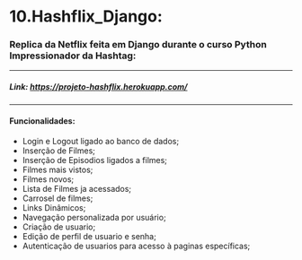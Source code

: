 # 10.Hashflix_Django:
### Replica da Netflix feita em Django durante o curso Python Impressionador da Hashtag:

------------


##### Link: https://projeto-hashflix.herokuapp.com/

------------


 #### Funcionalidades:
 - Login e Logout ligado ao banco de dados;  
 - Inserção de Filmes;
 - Inserção de Episodios ligados a filmes;
 - Filmes mais vistos;
 - Filmes novos;
 - Lista de Filmes ja acessados;
 - Carrosel de filmes;
 - Links Dinâmicos;
 - Navegação personalizada por usuário;
 - Criação de usuario;
 - Edição de perfil de usuario e senha;
 - Autenticação de usuarios para acesso à paginas específicas;

 
 

